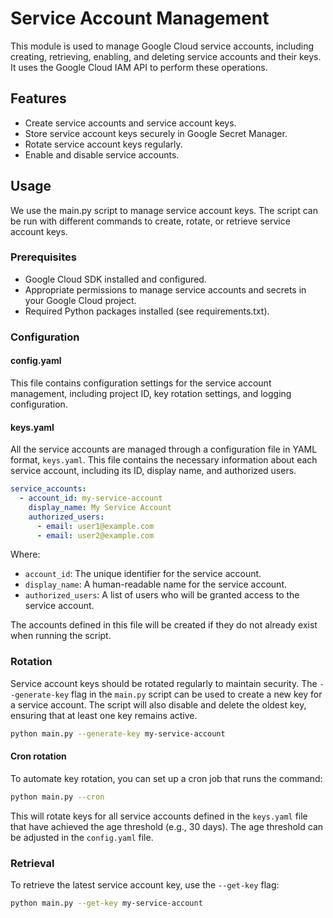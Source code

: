 # Service Account Management

This module is used to manage Google Cloud service accounts, including creating, retrieving, enabling, and deleting service accounts and their keys. It uses the Google Cloud IAM API to perform these operations.

## Features

- Create service accounts and service account keys.
- Store service account keys securely in Google Secret Manager.
- Rotate service account keys regularly.
- Enable and disable service accounts.

## Usage

We use the main.py script to manage service account keys. The script can be run with different commands to create, rotate, or retrieve service account keys.

### Prerequisites

- Google Cloud SDK installed and configured.
- Appropriate permissions to manage service accounts and secrets in your Google Cloud project.
- Required Python packages installed (see requirements.txt).

### Configuration

#### config.yaml

This file contains configuration settings for the service account management, including project ID, key rotation settings, and logging configuration.

#### keys.yaml

All the service accounts are managed through a configuration file in YAML format, `keys.yaml`. This file contains the necessary information about each service account, including its ID, display name, and authorized users.

```yaml
service_accounts:
  - account_id: my-service-account
    display_name: My Service Account
    authorized_users:
      - email: user1@example.com
      - email: user2@example.com
```

Where:

- `account_id`: The unique identifier for the service account.
- `display_name`: A human-readable name for the service account.
- `authorized_users`: A list of users who will be granted access to the service account.

The accounts defined in this file will be created if they do not already exist when running the script.

### Rotation

Service account keys should be rotated regularly to maintain security. The `--generate-key` flag in the `main.py` script can be used to create a new key for a service account. The script will also disable and delete the oldest key, ensuring that at least one key remains active.

```bash
python main.py --generate-key my-service-account
```

#### Cron rotation

To automate key rotation, you can set up a cron job that runs the command:

```bash
python main.py --cron
```

This will rotate keys for all service accounts defined in the `keys.yaml` file that have achieved the age threshold (e.g., 30 days). The age threshold can be adjusted in the `config.yaml` file.

### Retrieval

To retrieve the latest service account key, use the `--get-key` flag:

```bash
python main.py --get-key my-service-account
```

